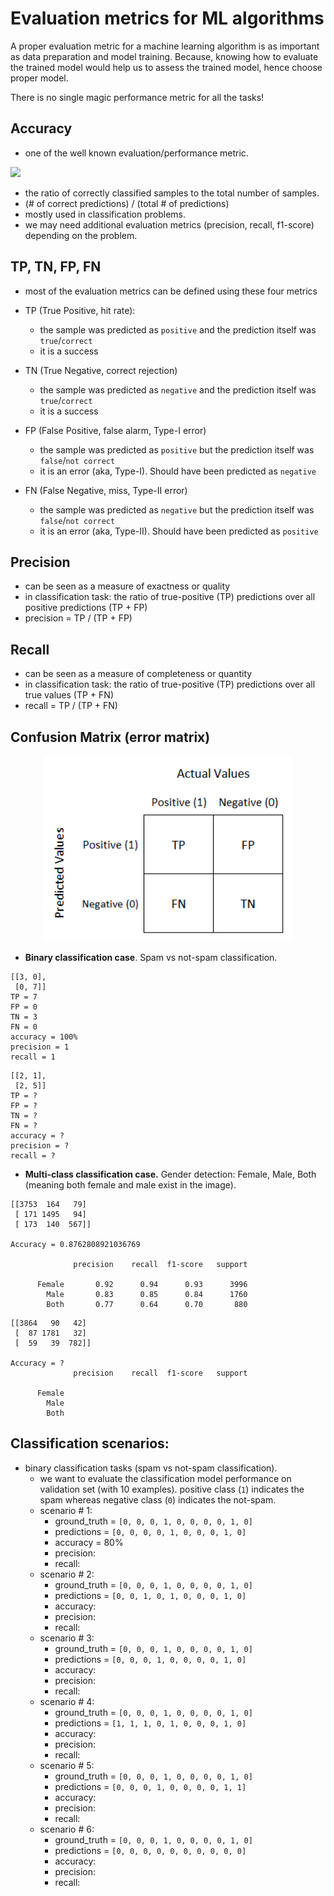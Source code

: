 # Evaluation metrics for ML algorithms
A proper evaluation metric for a machine learning algorithm is as important as data preparation and model training. 
Because, knowing how to evaluate the trained model would help us to assess the trained model, hence choose proper model.

There is no single magic performance metric for all the tasks!


## Accuracy
- one of the well known evaluation/performance metric.

<img src="https://render.githubusercontent.com/render/math?math=Accuracy = \frac{TP %2B TN}{TP %2B TN %2B FP %2B FN} = \frac{all \enspace correct \enspace predictions}{total \enspace number \enspace of \enspace samples or predictions}"/>

- the ratio of correctly classified samples to the total number of samples.
- (# of correct predictions) / (total # of predictions)
- mostly used in classification problems.
- we may need additional evaluation metrics (precision, recall, f1-score) depending on the problem.


## TP, TN, FP, FN
- most of the evaluation metrics can be defined using these four metrics
 
- TP (True Positive, hit rate): 
    - the sample was predicted as `positive` and the prediction itself was `true`/`correct`
    - it is a success
- TN (True Negative, correct rejection)
    - the sample was predicted as `negative` and the prediction itself was `true`/`correct`
    - it is a success
- FP (False Positive, false alarm, Type-I error)
    - the sample was predicted as `positive` but the prediction itself was `false`/`not correct`
    - it is an error (aka, Type-I). Should have been predicted as `negative`
- FN (False Negative, miss, Type-II error)
    - the sample was predicted as `negative` but the prediction itself was `false`/`not correct`
    - it is an error (aka, Type-II). Should have been predicted as `positive`

## Precision
- can be seen as a measure of exactness or quality
- in classification task: the ratio of true-positive (TP) predictions over all positive predictions (TP + FP)
- precision = TP / (TP + FP)

## Recall
- can be seen as a measure of completeness or quantity 
- in classification task: the ratio of true-positive (TP) predictions over all true values (TP + FN)
- recall = TP / (TP + FN)

## Confusion Matrix (error matrix)

<p align="center"><img src="https://github.com/Machine-Learning-Tokyo/practical-ml-implementations/blob/master/imgs/binary_confusion_matrix.png" width="400"></p>

- **Binary classification case**. Spam vs not-spam classification.
```
[[3, 0],
 [0, 7]]
TP = 7
FP = 0
TN = 3
FN = 0
accuracy = 100%
precision = 1
recall = 1
```

```
[[2, 1],
 [2, 5]]
TP = ?
FP = ?
TN = ?
FN = ?
accuracy = ?
precision = ?
recall = ?
```


- **Multi-class classification case.** Gender detection: Female, Male, Both (meaning both female and male exist in the image).
```
[[3753  164   79]
 [ 171 1495   94]
 [ 173  140  567]]

Accuracy = 0.8762808921036769

              precision    recall  f1-score   support

      Female       0.92      0.94      0.93      3996
        Male       0.83      0.85      0.84      1760
        Both       0.77      0.64      0.70       880
```


```
[[3864   90   42]
 [  87 1781   32]
 [  59   39  782]]

Accuracy = ?
              precision    recall  f1-score   support

      Female                         
        Male                         
        Both                          
```

## Classification scenarios: 
- binary classification tasks (spam vs not-spam classification). 
    - we want to evaluate the classification model performance on validation set (with 10 examples). positive class (`1`) indicates the spam whereas negative class (`0`) indicates the not-spam. 
    - scenario # 1:
       - ground_truth = `[0, 0, 0, 1, 0, 0, 0, 0, 1, 0]`
       - predictions  = `[0, 0, 0, 0, 1, 0, 0, 0, 1, 0]`
       - accuracy = 80%
       - precision:
       - recall:
    - scenario # 2:
       - ground_truth = `[0, 0, 0, 1, 0, 0, 0, 0, 1, 0]`
       - predictions  = `[0, 0, 1, 0, 1, 0, 0, 0, 1, 0]`
       - accuracy:
       - precision:
       - recall:
    - scenario # 3:
       - ground_truth = `[0, 0, 0, 1, 0, 0, 0, 0, 1, 0]`
       - predictions  = `[0, 0, 0, 1, 0, 0, 0, 0, 1, 0]`
       - accuracy:
       - precision:
       - recall:
    - scenario # 4:
       - ground_truth = `[0, 0, 0, 1, 0, 0, 0, 0, 1, 0]`
       - predictions   = `[1, 1, 1, 0, 1, 0, 0, 0, 1, 0]`
       - accuracy:
       - precision:
       - recall:
    - scenario # 5:
       - ground_truth = `[0, 0, 0, 1, 0, 0, 0, 0, 1, 0]`
       - predictions   = `[0, 0, 0, 1, 0, 0, 0, 0, 1, 1]`
       - accuracy: 
       - precision:
       - recall:
    - scenario # 6:
       - ground_truth = `[0, 0, 0, 1, 0, 0, 0, 0, 1, 0]`
       - predictions  = `[0, 0, 0, 0, 0, 0, 0, 0, 0, 0]`
       - accuracy:
       - precision:
       - recall:

